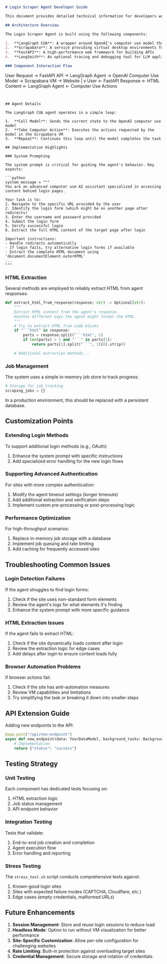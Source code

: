 ```markdown
# Login Scraper Agent Developer Guide

This document provides detailed technical information for developers working with the Login Scraper Agent.

## Architecture Overview

The Login Scraper Agent is built using the following components:

1.  **LangGraph CUA**: A wrapper around OpenAI's computer use model that provides a graph-based agent framework
2.  **Scrapabara**: A service providing virtual desktop environments for AI agents
3.  **FastAPI**: A high-performance web framework for building APIs
4.  **LangSmith**: An optional tracing and debugging tool for LLM applications

### Component Interaction Flow

```
User Request -> FastAPI API -> LangGraph Agent -> OpenAI Computer Use Model -> Scrapabara VM -> Website
                                                                                    |
                                                                                    v
User <- FastAPI Response <- HTML Content <- LangGraph Agent <- Computer Use Actions
```


## Agent Details

The LangGraph CUA agent operates in a simple loop:

1.  **Call Model**: Sends the current state to the OpenAI computer use model
2.  **Take Computer Action**: Executes the actions requested by the model in the Scrapabara VM
3.  **Repeat**: Continues this loop until the model completes the task

## Implementation Highlights

### System Prompting

The system prompt is critical for guiding the agent's behavior. Key aspects:

```python
system_message = """
You are an advanced computer use AI assistant specialized in accessing content behind login pages.

Your task is to:
1. Navigate to the specific URL provided by the user
2. Identify the login form (which might be on another page after redirects)
3. Enter the username and password provided
4. Submit the login form
5. Verify successful login
6. Extract the full HTML content of the target page after login

Important instructions:
- Handle redirects automatically
- If login fails, try alternative login forms if available
- Extract the complete HTML document using 'document.documentElement.outerHTML'
...
"""
```


### HTML Extraction

Several methods are employed to reliably extract HTML from agent responses:

```python
def extract_html_from_response(response: str) -> Optional[str]:
    """
    Extract HTML content from the agent's response.
    Handles different ways the agent might format the HTML.
    """
    # Try to extract HTML from code blocks
    if "```html" in response:
        parts = response.split("```html", 1)
        if len(parts) > 1 and "```" in parts[1]:
            return parts[1].split("```", 1)[0].strip()

    # Additional extraction methods...
```


### Job Management

The system uses a simple in-memory job store to track progress:

```python
# Storage for job tracking
scraping_jobs = {}
```


In a production environment, this should be replaced with a persistent database.

## Customization Points

### Extending Login Methods

To support additional login methods (e.g., OAuth):

1.  Enhance the system prompt with specific instructions
2.  Add specialized error handling for the new login flows

### Supporting Advanced Authentication

For sites with more complex authentication:

1.  Modify the agent timeout settings (longer timeouts)
2.  Add additional extraction and verification steps
3.  Implement custom pre-processing or post-processing logic

### Performance Optimization

For high-throughput scenarios:

1.  Replace in-memory job storage with a database
2.  Implement job queuing and rate limiting
3.  Add caching for frequently accessed sites

## Troubleshooting Common Issues

### Login Detection Failures

If the agent struggles to find login forms:

1.  Check if the site uses non-standard form elements
2.  Review the agent's logs for what elements it's finding
3.  Enhance the system prompt with more specific guidance

### HTML Extraction Issues

If the agent fails to extract HTML:

1.  Check if the site dynamically loads content after login
2.  Review the extraction logic for edge cases
3.  Add delays after login to ensure content loads fully

### Browser Automation Problems

If browser actions fail:

1.  Check if the site has anti-automation measures
2.  Review VM capabilities and limitations
3.  Try simplifying the task or breaking it down into smaller steps

## API Extension Guide

Adding new endpoints to the API:

```python
@app.post("/api/new-endpoint")
async def new_endpoint(data: YourDataModel, background_tasks: BackgroundTasks):
    # Implementation
    return {"status": "success"}
```


## Testing Strategy

### Unit Testing

Each component has dedicated tests focusing on:

1.  HTML extraction logic
2.  Job status management
3.  API endpoint behavior

### Integration Testing

Tests that validate:

1.  End-to-end job creation and completion
2.  Agent execution flow
3.  Error handling and reporting

### Stress Testing

The `stress_test.sh` script conducts comprehensive tests against:

1.  Known-good login sites
2.  Sites with expected failure modes (CAPTCHA, Cloudflare, etc.)
3.  Edge cases (empty credentials, malformed URLs)

## Future Enhancements

1.  **Session Management**: Store and reuse login sessions to reduce load
2.  **Headless Mode**: Option to run without VM visualization for better performance
3.  **Site-Specific Customization**: Allow per-site configuration for challenging websites
4.  **Rate Limiting**: Built-in protection against overloading target sites
5.  **Credential Management**: Secure storage and rotation of credentials
```
